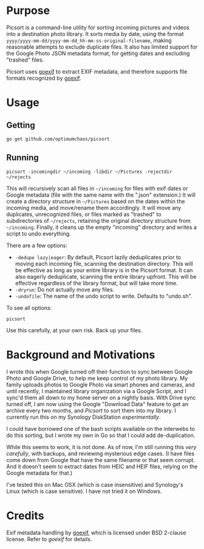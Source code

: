 # Purpose

Picsort is a command-line utility for sorting incoming pictures and videos into a destination photo library.  It sorts media by date, using the format `yyyy/yyyy-mm-dd/yyyy-mm-dd_hh-mm-ss-original-filename`, making reasonable attempts to exclude duplicate files.  It also has limited support for the Google Photo JSON metadata format, for getting dates and excluding "trashed" files.

Picsort uses [goexif](http://github.com/rwcarlsen/goexif/exif) to extract EXIF metadata, and therefore supports file formats recognized by [goexif](http://github.com/rwcarlsen/goexif/exif).

# Usage
## Getting
```
go get github.com/optimumchaos/picsort
```
## Running
```
picsort -incomingdir ~/incoming -libdir ~/Pictures -rejectdir ~/rejects
```
This will recursively scan all files in `~/incoming` for files with exif dates or Google metadata (file with the same name with the ".json" extension.)  It will create a directory structure in `~/Pictures` based on the dates within the incoming media, and move/rename them accordingly.  It will move any duplicates, unrecognized files, or files marked as "trashed" to subdirectories of `~/rejects`, retaining the original directory structure from `~/incoming`.  Finally, it cleans up the empty "incoming" directory and writes a script to undo everything.

There are a few options:
* `-dedupe lazy|eager`: By default, Picsort lazily deduplicates prior to moving each incoming file, scanning the destination directory.  This will be effective as long as your entire library is in the Picsort format.  It can also eagerly deduplicate, scanning the entire library upfront.  This will be effective regardless of the library format, but will take more time.
* `-dryrun`: Do not actually move any files.
* `-undofile`: The name of the undo script to write.  Defaults to "undo.sh".

To see all options:
```
picsort
```

Use this carefully, at your own risk.  Back up your files.

# Background and Motivations

I wrote this when Google turned off their function to sync between Google Photo and Google Drive, to help me keep control of my photo library.  My family uploads photos to Google Photo via smart phones and cameras, and until recently, I maintained library organization via a Google Script, and I sync'd them all down to my home server on a nightly basis.  With Drive sync turned off, I am now using the Google "Download Data" feature to get an archive every two months, and *Picsort* to sort them into my library.  I currently run this on my Synology DiskStation *experimentally*.

I could have borrowed one of the bash scripts available on the interwebs to do this sorting, but I wrote my own in Go so that I could add de-duplication.

While this seems to work, it is not done.  As of now, I'm still running this *very carefully*, with backups, and reviewing mysterious edge cases.  (I have files come down from Google that have the same filename or that seem corrupt.  And it doesn't seem to extract dates from HEIC and HEIF files, relying on the Google metadata for that.)

I've tested this on Mac OSX (which is case insensitive) and Synology's Linux (which is case sensitive).  I have not tried it on Windows.

# Credits

Exif metadata handling by [goexif](http://github.com/rwcarlsen/goexif), which is licensed under BSD 2-clause license.  Refer to *goexif* for details.